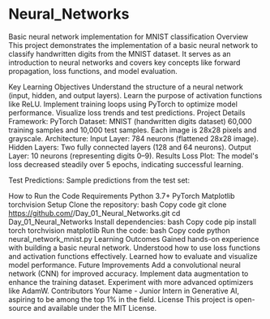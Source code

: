 # Neural_Networks
Basic neural network implementation for MNIST classification
Overview
This project demonstrates the implementation of a basic neural network to classify handwritten digits from the MNIST dataset. It serves as an introduction to neural networks and covers key concepts like forward propagation, loss functions, and model evaluation.

Key Learning Objectives
Understand the structure of a neural network (input, hidden, and output layers).
Learn the purpose of activation functions like ReLU.
Implement training loops using PyTorch to optimize model performance.
Visualize loss trends and test predictions.
Project Details
Framework: PyTorch
Dataset: MNIST (handwritten digits dataset)
60,000 training samples and 10,000 test samples.
Each image is 28x28 pixels and grayscale.
Architecture:
Input Layer: 784 neurons (flattened 28x28 image).
Hidden Layers: Two fully connected layers (128 and 64 neurons).
Output Layer: 10 neurons (representing digits 0–9).
Results
Loss Plot: The model's loss decreased steadily over 5 epochs, indicating successful learning.

Test Predictions: Sample predictions from the test set:

How to Run the Code
Requirements
Python 3.7+
PyTorch
Matplotlib
torchvision
Setup
Clone the repository:
bash
Copy code
git clone https://github.com/<your-username>/Day_01_Neural_Networks.git
cd Day_01_Neural_Networks
Install dependencies:
bash
Copy code
pip install torch torchvision matplotlib
Run the code:
bash
Copy code
python neural_network_mnist.py
Learning Outcomes
Gained hands-on experience with building a basic neural network.
Understood how to use loss functions and activation functions effectively.
Learned how to evaluate and visualize model performance.
Future Improvements
Add a convolutional neural network (CNN) for improved accuracy.
Implement data augmentation to enhance the training dataset.
Experiment with more advanced optimizers like AdamW.
Contributors
Your Name - Junior Intern in Generative AI, aspiring to be among the top 1% in the field.
License
This project is open-source and available under the MIT License.



